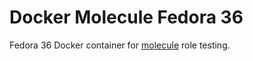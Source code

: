 # Docker Molecule Fedora 36

Fedora 36 Docker container for [molecule](https://molecule.readthedocs.io/en/latest/) role testing.
